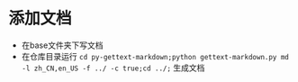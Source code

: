 # 添加文档
- 在base文件夹下写文档
- 在仓库目录运行 `cd py-gettext-markdown;python gettext-markdown.py md -l zh_CN,en_US -f ../ -c true;cd ../;` 生成文档